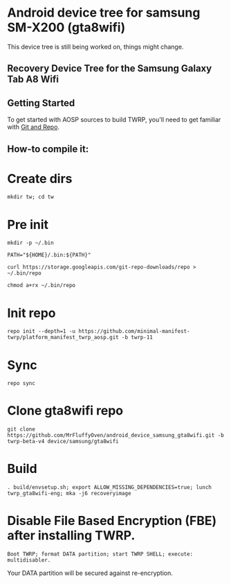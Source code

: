 # Android device tree for samsung SM-X200 (gta8wifi)
 This device tree is still being worked on, things might change.
## Recovery Device Tree for the Samsung Galaxy Tab A8 Wifi

## Getting Started ##
To get started with AOSP sources to build TWRP, you'll need to get familiar
with [Git and Repo](https://source.android.com/source/using-repo.html).


## How-to compile it:

# Create dirs
    mkdir tw; cd tw

# Pre init
    mkdir -p ~/.bin

    PATH="${HOME}/.bin:${PATH}"

    curl https://storage.googleapis.com/git-repo-downloads/repo > ~/.bin/repo

    chmod a+rx ~/.bin/repo

# Init repo
    repo init --depth=1 -u https://github.com/minimal-manifest-twrp/platform_manifest_twrp_aosp.git -b twrp-11

# Sync
    repo sync

# Clone gta8wifi repo
    git clone https://github.com/MrFluffyOven/android_device_samsung_gta8wifi.git -b twrp-beta-v4 device/samsung/gta8wifi

# Build
    . build/envsetup.sh; export ALLOW_MISSING_DEPENDENCIES=true; lunch twrp_gta8wifi-eng; mka -j6 recoveryimage

# Disable File Based Encryption (FBE) after installing TWRP.
    Boot TWRP; format DATA partition; start TWRP SHELL; execute: multidisabler.
Your DATA partition will be secured against re-encryption.
